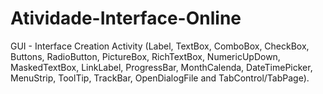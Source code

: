 # Atividade-Interface-Online
GUI - Interface Creation Activity (Label, TextBox, ComboBox, CheckBox, Buttons, RadioButton, PictureBox, RichTextBox, NumericUpDown, MaskedTextBox, LinkLabel, ProgressBar, MonthCalenda, DateTimePicker, MenuStrip, ToolTip, TrackBar, OpenDialogFile and TabControl/TabPage).


